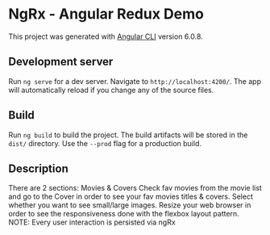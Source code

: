 # NgRx - Angular Redux Demo

This project was generated with [Angular CLI](https://github.com/angular/angular-cli) version 6.0.8.

## Development server

Run `ng serve` for a dev server. Navigate to `http://localhost:4200/`. The app will automatically reload if you change any of the source files.

## Build

Run `ng build` to build the project. The build artifacts will be stored in the `dist/` directory. Use the `--prod` flag for a production build.

## Description

There are 2 sections: Movies & Covers
Check fav movies from the movie list and go to the Cover in order to see your fav movies titles & covers.
Select whether you want to see small/large images.
Resize your web browser in order to see the responsiveness done with the flexbox layout pattern.
NOTE: Every user interaction is persisted via ngRx 

